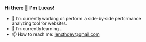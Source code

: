 ### Hi there 👋 I'm Lucas!

- 🔭  I’m currently working on perform: a side-by-side performance analyzing tool for websites.
- 🌱  I’m currently learning ...
- 📫  How to reach me: lenothdev@gmail.com
